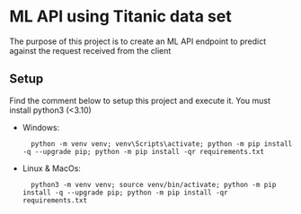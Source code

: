 # ML API using Titanic data set
The purpose of this project is to create an ML API endpoint to predict against the request received from the client

## Setup
Find the comment below to setup this project and execute it. You must install python3 (<3.10)
- Windows:
        
        python -m venv venv; venv\Scripts\activate; python -m pip install -q --upgrade pip; python -m pip install -qr requirements.txt  

- Linux & MacOs:
        
        python3 -m venv venv; source venv/bin/activate; python -m pip install -q --upgrade pip; python -m pip install -qr requirements.txt  
